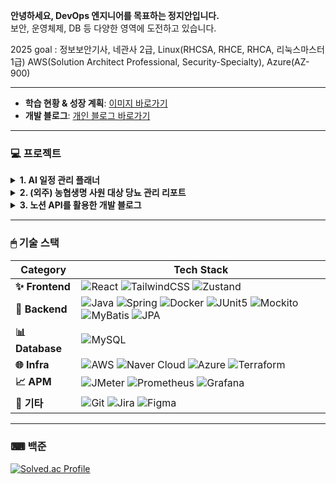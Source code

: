 **안녕하세요, DevOps 엔지니어를 목표하는 정지안입니다.**  
보안, 운영체제, DB 등 다양한 영역에 도전하고 있습니다. 

2025 goal : 정보보안기사, 네관사 2급, Linux(RHCSA, RHCE, RHCA, 리눅스마스터1급) AWS(Solution Architect Professional, Security-Specialty), Azure(AZ-900)

---

- **학습 현황 & 성장 계획**: [이미지 바로가기](https://github.com/user-attachments/assets/a1e97de6-bff9-4e91-8d4d-96f7fe5c58a8)  
- **개발 블로그**: [개인 블로그 바로가기](http://law10000hours.com.s3-website.ap-northeast-2.amazonaws.com/)  

---

### 💻 프로젝트

<details>
<summary><b>1. AI 일정 관리 플래너</b></summary>

> 음성 혹은 텍스트를 통해 할 일을 입력하면, 주간 계획을 AI로 제안받는 서비스
![ss1](https://github.com/user-attachments/assets/b669d9df-4dd0-48f1-a033-831cf8795eee)
리포지토리:  
[AI 일정 관리 플래너 리포지토리 바로가기](https://github.com/jja6312/LuckyWeeky_server)

</details>

<details>
<summary><b>2. (외주) 농협생명 사원 대상 당뇨 관리 리포트</b></summary>

> 농협생명 사원 15명 대상, 걸음수/혈당 데이터를 통해 건강 등급을 분류하고, 등급에 맞는 교육 자료를 송/수신하는 사이트  
프론트엔드, 백엔드, 배포 모두를 담당했습니다.  
![ss2](https://github.com/user-attachments/assets/9dd2046d-4fd7-4eb6-87c5-64786c5bd391)
리포지토리:  
[당뇨 관리 리포트 리포지토리 바로가기](https://github.com/jja6312/health_care-Insulin_management-)

</details>

<details>
<summary><b>3. 노션 API를 활용한 개발 블로그</b></summary>

> 기술 스택별 학습 시간을 기록하고, 노션 API를 사용해 개발일지를 에디터 없이 쉽게 작성하는 개발 블로그  
![ss3](https://github.com/user-attachments/assets/403c656f-9ba6-4940-92b4-037c340fd85c)
배포 사이트:  
[개인 블로그 바로가기](http://law10000hours.com.s3-website.ap-northeast-2.amazonaws.com/)  
리포지토리:  
[개인 블로그 리포지토리 바로가기](https://github.com/jja6312/blog)

</details>

---

### 🖱 기술 스택

| **Category** | **Tech Stack**                                                                                                                                                                             |
|--------------|---------------------------------------------------------------------------------------------------------------------------------------------------------------------------------------------|
| **✨ Frontend**  | ![React](https://img.shields.io/badge/React-61DAFB?style=flat-square&logo=react&logoColor=black) ![TailwindCSS](https://img.shields.io/badge/TailwindCSS-38B2AC?style=flat-square&logo=tailwind-css&logoColor=white) ![Zustand](https://img.shields.io/badge/Zustand-000000?style=flat-square) |
| **🚀 Backend**   | ![Java](https://img.shields.io/badge/Java-007396?style=flat-square&logo=java&logoColor=white) ![Spring](https://img.shields.io/badge/Spring-6DB33F?style=flat-square&logo=spring&logoColor=white) ![Docker](https://img.shields.io/badge/Docker-2496ED?style=flat-square&logo=docker&logoColor=white) ![JUnit5](https://img.shields.io/badge/JUnit5-25A162?style=flat-square&logo=junit5&logoColor=white) ![Mockito](https://img.shields.io/badge/Mockito-25A162?style=flat-square) ![MyBatis](https://img.shields.io/badge/MyBatis-B7178C?style=flat-square&logo=apache-mybatis&logoColor=white) ![JPA](https://img.shields.io/badge/JPA-6DB33F?style=flat-square&logo=hibernate&logoColor=white) |
| **📊 Database**  | ![MySQL](https://img.shields.io/badge/MySQL-4479A1?style=flat-square&logo=mysql&logoColor=white) |
| **🌐 Infra**     | ![AWS](https://img.shields.io/badge/AWS-232F3E?style=flat-square&logo=amazon-aws&logoColor=white) ![Naver Cloud](https://img.shields.io/badge/Naver%20Cloud-03C75A?style=flat-square) ![Azure](https://img.shields.io/badge/Azure-0078D4?style=flat-square&logo=microsoft-azure&logoColor=white) ![Terraform](https://img.shields.io/badge/Terraform-623CE4?style=flat-square&logo=terraform&logoColor=white) |
| **📈 APM**       | ![JMeter](https://img.shields.io/badge/JMeter-D22128?style=flat-square&logo=apache-jmeter&logoColor=white) ![Prometheus](https://img.shields.io/badge/Prometheus-E6522C?style=flat-square&logo=prometheus&logoColor=white) ![Grafana](https://img.shields.io/badge/Grafana-F46800?style=flat-square&logo=grafana&logoColor=white) |
| **🔧 기타**      | ![Git](https://img.shields.io/badge/Git-F05032?style=flat-square&logo=git&logoColor=white) ![Jira](https://img.shields.io/badge/Jira-0052CC?style=flat-square&logo=jira&logoColor=white) ![Figma](https://img.shields.io/badge/Figma-F24E1E?style=flat-square&logo=figma&logoColor=white) |

---

### ⌨ 백준

[![Solved.ac Profile](http://mazassumnida.wtf/api/v2/generate_badge?boj=jja6312)](https://solved.ac/jja6312/)
